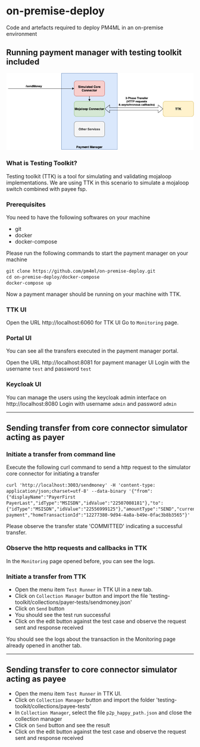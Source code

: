 # on-premise-deploy
Code and artefacts required to deploy PM4ML in an on-premise environment

## Running payment manager with testing toolkit included

![Payment manager with TTK](/assets/images/ttk-scenario1.png)

### What is Testing Toolkit?

Testing toolkit (TTK) is a tool for simulating and validating mojaloop implementations. We are using TTK in this scenario to simulate a mojaloop switch combined with payee fsp.

### Prerequisites

You need to have the following softwares on your machine
* git
* docker
* docker-compose

Please run the following commands to start the payment manager on your machine
```
git clone https://github.com/pm4ml/on-premise-deploy.git
cd on-premise-deploy/docker-compose
docker-compose up
```

Now a payment manager should be running on your machine with TTK.

### TTK UI

Open the URL http://localhost:6060 for TTK UI
Go to `Monitoring` page.

### Portal UI

You can see all the transfers executed in the payment manager portal.

Open the URL http://localhost:8081 for payment manager UI
Login with the username `test` and password `test`

### Keycloak UI

You can manage the users using the keycloak admin interface on http://localhost:8080
Login with username `admin` and password `admin`

---

## Sending transfer from core connector simulator acting as payer

### Initiate a transfer from command line

Execute the following curl command to send a http request to the simulator core connector for initiating a transfer

```
curl 'http://localhost:3003/sendmoney' -H 'content-type: application/json;charset=utf-8' --data-binary '{"from":{"displayName":"PayerFirst PayerLast","idType":"MSISDN","idValue":"22507008181"},"to":{"idType":"MSISDN","idValue":"22556999125"},"amountType":"SEND","currency":"USD","amount":"100","transactionType":"TRANSFER","note":"test payment","homeTransactionId":"12277380-9d94-4a8a-b49e-0fac3b8b3565"}'
```

Please observe the transfer state 'COMMITTED' indicating a successful transfer.

### Observe the http requests and callbacks in TTK

In the `Monitoring` page opened before, you can see the logs.

### Initiate a transfer from TTK

* Open the menu item `Test Runner` in TTK UI in a new tab.
* Click on `Collection Manager` button and import the file 'testing-toolkit/collections/payer-tests/sendmoney.json'
* Click on `Send` button
* You should see the test run successful
* Click on the edit button against the test case and observe the request sent and response received

You should see the logs about the transaction in the Monitoring page already opened in another tab.

---

## Sending transfer to core connector simulator acting as payee

* Open the menu item `Test Runner` in TTK UI.
* Click on `Collection Manager` button and import the folder 'testing-toolkit/collections/payee-tests'
* In `Collection Manager`, select the file `p2p_happy_path.json` and close the collection manager
* Click on `Send` button and see the result
* Click on the edit button against the test case and observe the request sent and response received
